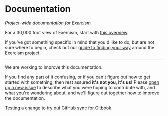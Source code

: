 # Documentation

_Project-wide documentation for Exercism._

For a 30,000 foot view of Exercism, start with [this overview](/about/README.md).

If you've got something specific in mind that you'd like to do, but are not sure where to begin, check out our [guide to finding your way](/finding-your-way.md) around the Exercism project.


---

We are working to improve this documentation.

If you find any part of it confusing, or if you can't figure out how to get started with something, then rest assured **it's not you, it's us!** Please [open up a new issue](https://github.com/exercism/docs/issues) to describe what you were hoping to contribute with, and what you're wondering about, and we'll figure out together how to improve the documentation.

Testing a change to try out GitHub sync for Gitbook.
